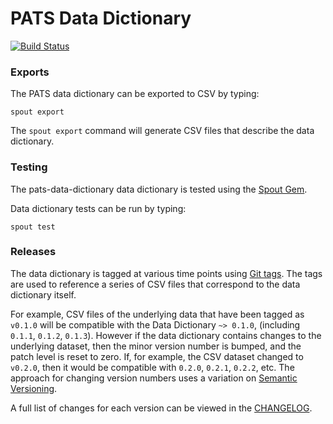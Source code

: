 PATS Data Dictionary
======================

[![Build Status](https://app.travis-ci.com/nsrr/pats-data-dictionary.svg?token=ZaEiSnjDVx3CsHkJja6Q&branch=master)](https://app.travis-ci.com/nsrr/pats-data-dictionary)

### Exports

The PATS data dictionary can be exported to CSV by typing:

```
spout export
```

The `spout export` command will generate CSV files that describe the data
dictionary.


### Testing

The pats-data-dictionary data dictionary is tested using the
[Spout Gem](https://github.com/nsrr/spout).

Data dictionary tests can be run by typing:

```
spout test
```


### Releases

The data dictionary is tagged at various time points using
[Git tags](http://git-scm.com/book/en/Git-Basics-Tagging). The tags are used to
reference a series of CSV files that correspond to the data dictionary itself.

For example, CSV files of the underlying data that have been tagged as `v0.1.0`
will be compatible with the Data Dictionary `~> 0.1.0`,
(including `0.1.1`, `0.1.2`, `0.1.3`). However if the data dictionary contains
changes to the underlying dataset, then the minor version number is bumped, and
the patch level is reset to zero. If, for example, the CSV dataset changed to
`v0.2.0`, then it would be compatible with `0.2.0`, `0.2.1`, `0.2.2`, etc. The
approach for changing version numbers uses a variation on
[Semantic Versioning](http://semver.org).

A full list of changes for each version can be viewed in the
[CHANGELOG](https://github.com/nsrr/pats-data-dictionary/blob/master/CHANGELOG.md).
